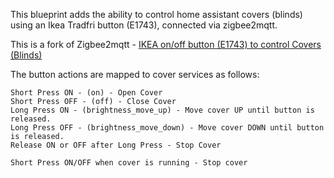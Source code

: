 This blueprint adds the ability to control home assistant covers (blinds) using an Ikea Tradfri button (E1743), connected via zigbee2mqtt.

This is a fork of Zigbee2mqtt - [IKEA on/off button (E1743) to control Covers (Blinds)](https://community.home-assistant.io/t/ikea-on-off-button-e1743-to-control-covers-blinds/286307)

The button actions are mapped to cover services as follows:
```
Short Press ON - (on) - Open Cover
Short Press OFF - (off) - Close Cover
Long Press ON - (brightness_move_up) - Move cover UP until button is released.
Long Press OFF - (brightness_move_down) - Move cover DOWN until button is released.
Release ON or OFF after Long Press - Stop Cover

Short Press ON/OFF when cover is running - Stop cover
```